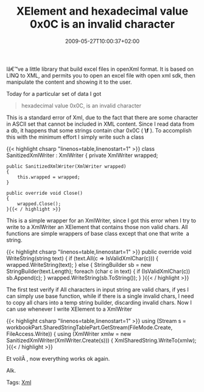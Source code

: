 ﻿---
title: "XElement and hexadecimal value 0x0C is an invalid character"
description: ""
date: 2009-05-27T10:00:37+02:00
draft: false
tags: [NET framework]
categories: [NET framework]
---
Iâ€™ve a little library that build excel files in openXml format. It is based on LINQ to XML, and permits you to open an excel file with open xml sdk, then manipulate the content and showing it to the user.

Today for a particular set of data I got

> hexadecimal value 0x0C, is an invalid character

This is a standard error of Xml, due to the fact that there are some character in ASCII set that cannot be included in XML content. Since I read data from a db, it happens that some strings contain char 0x0C ( **\f** ). To accomplish  this with the minimum effort I simply write such a class

{{< highlight chsarp "linenos=table,linenostart=1" >}}
class SanitizedXmlWriter : XmlWriter
{
    private XmlWriter wrapped;

    public SanitizedXmlWriter(XmlWriter wrapped)
    {
        this.wrapped = wrapped;
    }

    public override void Close()
    {
        wrapped.Close();
    }{{< / highlight >}}

<!-- Code inserted with Steve Dunn's Windows Live Writer Code Formatter Plugin.  http://dunnhq.com -->

This is a simple wrapper for an XmlWriter, since I got this error when I try to write to a XmlWriter an XElement that contains those non valid chars. All functions are simple wrappers of base class except that one that write  a string.

{{< highlight chsarp "linenos=table,linenostart=1" >}}
public override void WriteString(string text)
{
    if (text.All(c => IsValidXmlChar(c)))
    {
        wrapped.WriteString(text);
    }
    else
    {
        StringBuilder sb = new StringBuilder(text.Length);
        foreach (char c in text)
        {
            if (IsValidXmlChar(c))
                sb.Append(c);
        }
        wrapped.WriteString(sb.ToString());
    }
}{{< / highlight >}}

<!-- Code inserted with Steve Dunn's Windows Live Writer Code Formatter Plugin.  http://dunnhq.com -->

The first test verify if All characters in input string are valid chars, if yes I can simply use base function, while if there is a single invalid chars, I need to copy all chars into a temp string builder, discarding invalid chars. Now I can use whenever I write XElement to a XmlWriter

{{< highlight csharp "linenos=table,linenostart=1" >}}
using (Stream s = workbookPart.SharedStringTablePart.GetStream(FileMode.Create, FileAccess.Write))
{
    using (XmlWriter xmlw = new SanitizedXmlWriter(XmlWriter.Create(s)))
    {
        XmlSharedString.WriteTo(xmlw);
    }{{< / highlight >}}

<!-- Code inserted with Steve Dunn's Windows Live Writer Code Formatter Plugin.  http://dunnhq.com -->

Et voilÃ , now everything works ok again.

Alk.

Tags: [Xml](http://technorati.com/tag/Xml)
